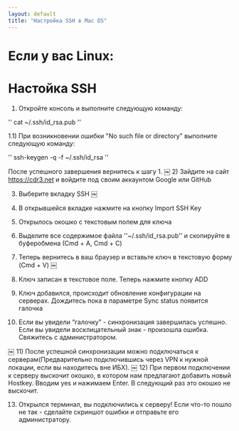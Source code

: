 ```yaml
---
layout: default
title: "Настройка SSH в Mac OS"
---
```


# Если у вас Linux: 
# Настойка SSH

1) Откройте консоль и выполните следующую команду:

'' cat ~/.ssh/id_rsa.pub ''


1.1) При возникновении ошибки "No such file or directory" выполните следующую команду:

'' ssh-keygen -q -f ~/.ssh/id_rsa ''

После успешного завершения вернитесь к шагу 1.
 ￼
2) Зайдите на сайт https://cdr3.net и войдите под своим аккаунтом Google или GitHub

3) Выберите вкладку SSH
￼
4) В открывшейся вкладке нажмите на кнопку Import SSH Key

5) Открылось окошко с текстовым полем для ключа 

6) Выделите все содержимое файла ''~/.ssh/id_rsa.pub'' и скопируйте в буферобмена (Сmd + A, Cmd + C)

7) Теперь вернитесь в ваш браузер и вставьте ключ в текстовую форму (Cmd + V)
￼
8) Ключ записан в текстовое поле. Теперь нажмите кнопку ADD

9) Ключ добавился, происходит обновление конфигурации на серверах. Дождитесь пока в параметре Sync status появится галочка

10) Если вы увидели “галочку” - синхронизация завершилась успешно. Если вы увидели восклицательный знак - произошла ошибка. Свяжитесь с администратором. 

￼
11) После успешной синхронизации можно подключаться к серверам(Предварительно подключившись через VPN к нужной локации, если вы находитесь вне ИБХ).
￼
12) При первом подключении к серверу выскочит окошко, в котором нам предлагают добавить новый Hostkey. Вводим yes и нажимаем Enter. В следующий раз это окошко не выскочит.

13) Открылся терминал, вы подключились к серверу!
Если что-то пошло не так - сделайте скриншот ошибки и отправьте его администратору.